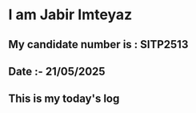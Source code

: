 # I am Jabir Imteyaz
## My candidate number is : SITP2513
## Date :- 21/05/2025
## This is my today's log
